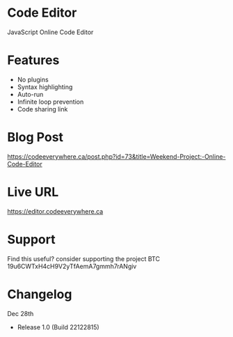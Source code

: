# Code Editor
JavaScript Online Code Editor

# Features
- No plugins
- Syntax highlighting
- Auto-run
- Infinite loop prevention
- Code sharing link

# Blog Post
https://codeeverywhere.ca/post.php?id=73&title=Weekend-Project:-Online-Code-Editor

# Live URL
https://editor.codeeverywhere.ca

# Support
Find this useful? consider supporting the project BTC 19u6CWTxH4cH9V2yTfAemA7gmmh7rANgiv

# Changelog

Dec 28th
- Release 1.0 (Build 22122815)

